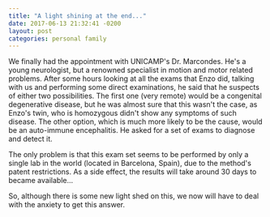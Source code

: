 ```yaml
---
title: "A light shining at the end..."
date: 2017-06-13 21:32:41 -0200
layout: post
categories: personal family
---
```

We finally had the appointment with UNICAMP's Dr. Marcondes. He's a young neurologist, but a renowned specialist in motion and motor related problems. After some hours looking at all the exams that Enzo did, talking with us and performing some direct examinations, he said that he suspects of either two possibilities. The first one (very remote) would be a congenital degenerative disease, but he was almost sure that this wasn't the case, as Enzo's twin, who is homozygous didn't show any symptoms of such disease. The other option, which is much more likely to be the cause, would be an auto-immune encephalitis. He asked for a set of exams to diagnose and detect it.

The only problem is that this exam set seems to be performed by only a single lab in the world (located in Barcelona, Spain), due to the method's patent restrictions. As a side effect, the results will take around 30 days to became available...

So, although there is some new light shed on this, we now will have to deal with the anxiety to get this answer.
